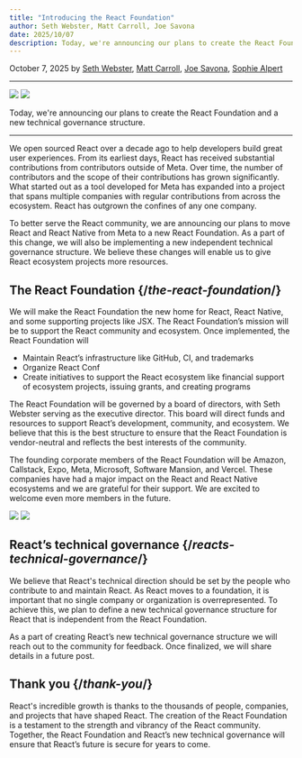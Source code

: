 ```yaml
---
title: "Introducing the React Foundation"
author: Seth Webster, Matt Carroll, Joe Savona
date: 2025/10/07
description: Today, we're announcing our plans to create the React Foundation a new technical governance structure
---
```


October 7, 2025 by [Seth Webster](https://x.com/sethwebster), [Matt Carroll](https://x.com/mattcarrollcode), [Joe Savona](https://x.com/en_JS), [Sophie Alpert](https://x.com/sophiebits)

---


<div style={{display: 'flex', justifyContent: 'center', marginBottom: '1rem', marginLeft: '7rem', marginRight: '7rem' }}>
  <picture >
      <source srcset="/images/blog/react-foundation/react_foundation_logo.png" />
      <img className="w-full light-image" src="/images/blog/react-foundation/react_foundation_logo.webp" />
  </picture>
  <picture >
      <source srcset="/images/blog/react-foundation/react_foundation_logo_dark.png" />
      <img className="w-full dark-image" src="/images/blog/react-foundation/react_foundation_logo_dark.webp" />
  </picture>
</div>

<Intro>

Today, we're announcing our plans to create the React Foundation and a new technical governance structure.

</Intro>

---

We open sourced React over a decade ago to help developers build great user experiences. From its earliest days, React has received substantial contributions from contributors outside of Meta. Over time, the number of contributors and the scope of their contributions has grown significantly. What started out as a tool developed for Meta has expanded into a project that spans multiple companies with regular contributions from across the ecosystem. React has outgrown the confines of any one company.

To better serve the React community, we are announcing our plans to move React and React Native from Meta to a new React Foundation. As a part of this change, we will also be implementing a new independent technical governance structure. We believe these changes will enable us to give React ecosystem projects more resources.

## The React Foundation {/*the-react-foundation*/}

We will make the React Foundation the new home for React, React Native, and some supporting projects like JSX. The React Foundation’s mission will be to support the React community and ecosystem. Once implemented, the React Foundation will

* Maintain React’s infrastructure like GitHub, CI, and trademarks
* Organize React Conf
* Create initiatives to support the React ecosystem like financial support of ecosystem projects, issuing grants, and creating programs

The React Foundation will be governed by a board of directors, with Seth Webster serving as the executive director. This board will direct funds and resources to support React’s development, community, and ecosystem. We believe that this is the best structure to ensure that the React Foundation is vendor-neutral and reflects the best interests of the community.

The founding corporate members of the React Foundation will be Amazon, Callstack, Expo, Meta, Microsoft, Software Mansion, and Vercel. These companies have had a major impact on the React and React Native ecosystems and we are grateful for their support. We are excited to welcome even more members in the future.

<div style={{display: 'flex', justifyContent: 'center', margin: '2rem'}}>
  <picture >
      <source srcset="/images/blog/react-foundation/react_foundation_member_logos.png" />
      <img className="w-full light-image" src="/images/blog/react-foundation/react_foundation_member_logos.webp" />
  </picture>
  <picture >
      <source srcset="/images/blog/react-foundation/react_foundation_member_logos_dark.png" />
      <img className="w-full dark-image" src="/images/blog/react-foundation/react_foundation_member_logos_dark.webp" />
  </picture>
</div>

## React’s technical governance {/*reacts-technical-governance*/}

We believe that React's technical direction should be set by the people who contribute to and maintain React. As React moves to a foundation, it is important that no single company or organization is overrepresented. To achieve this, we plan to define a new technical governance structure for React that is independent from the React Foundation.

As a part of creating React’s new technical governance structure we will reach out to the community for feedback. Once finalized, we will share details in a future post.

## Thank you {/*thank-you*/}

React's incredible growth is thanks to the thousands of people, companies, and projects that have shaped React. The creation of the React Foundation is a testament to the strength and vibrancy of the React community. Together, the React Foundation and React’s new technical governance will ensure that React’s future is secure for years to come.
